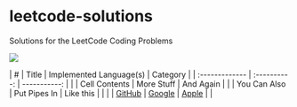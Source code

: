 # leetcode-solutions
Solutions for the LeetCode Coding Problems


<img src="https://miro.medium.com/max/828/1*SaeiqEJxjJ1-2XNXgEtiLw.png"/>

| #      | Title     | Implemented Language(s)     | Category    |
| :------------- | :----------: | -----------: |  |
|  Cell Contents | More Stuff   | And Again    | |
| You Can Also   | Put Pipes In | Like this \| | |
| [GitHub](http://github.com)  | [Google](http://google.com) | [Apple](http:apple.com) | |
